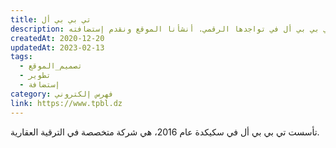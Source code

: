 ```yaml
---
title: تي بي بي أل
description: تعاونت يونيفارواب مع تي بي بي أل في تواجدها الرقمي. أنشأنا الموقع ونقدم إستضافته.
createdAt: 2020-12-20
updatedAt: 2023-02-13
tags:
  - تصميم_الموقع
  - تطوير
  - إستضافة
category: فهرس إلكتروني
link: https://www.tpbl.dz
---
```


تأسست تي بي بي أل في سكيكدة عام 2016، هي شركة متخصصة في الترقية العقارية.
